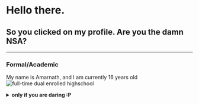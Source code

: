 # Hello there.

## So you clicked on my profile. Are you the damn NSA?
_____

### Formal/Academic

My name is Amarnath, and I am currently 16 years old ![full-time dual enrolled highschool](https://www.fauhigh.fau.edu/)

<details>
<summary><b>only if you are daring :P</b></summary>

And yes I am the little kid in the dark blue shirt with glasses in the bottom right. The photo was taken **4** years ago ok I was in 7th grade bud...

</details>

 

